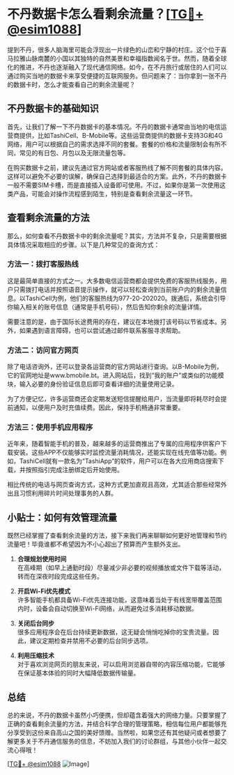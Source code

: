 # 不丹数据卡怎么看剩余流量？[[TG💪+ @esim1088](https://t.me/s/esim1088)]

提到不丹，很多人脑海里可能会浮现出一片绿色的山峦和宁静的村庄。这个位于喜马拉雅山脉南麓的小国以其独特的自然美景和幸福指数闻名于世。然而，随着全球化的推进，不丹也逐渐融入了现代通信网络。如今，在不丹旅行或居住的人们可以通过购买当地的数据卡来享受便捷的互联网服务。但问题来了：当你拿到一张不丹的数据卡时，怎么才能查看自己的剩余流量呢？

## 不丹数据卡的基础知识

首先，让我们了解一下不丹数据卡的基本情况。不丹的数据卡通常由当地的电信运营商提供，比如TashiCell、B-Mobile等。这些运营商提供的数据卡支持3G和4G网络，用户可以根据自己的需求选择不同的套餐。套餐的价格和流量限制会有所不同，常见的有日包、月包以及无限流量包等。

在购买数据卡之前，建议先通过官方网站或者客服热线了解不同套餐的具体内容。这样可以避免不必要的误解，确保自己选择到最适合的方案。此外，不丹的数据卡一般不需要SIM卡槽，而是直接插入设备即可使用。不过，如果你是第一次使用这类产品，可能会对操作流程感到陌生，特别是查看剩余流量这一环节。

## 查看剩余流量的方法

那么，如何查看不丹数据卡中的剩余流量呢？其实，方法并不复杂，只是需要根据具体情况采取相应的步骤。以下是几种常见的查询方式：

### 方法一：拨打客服热线

这是最简单直接的方式之一。大多数电信运营商都会提供免费的客服热线服务，用户只需拨打电话并按照语音提示操作，就可以轻松查询到当前账户内的剩余流量信息。以TashiCell为例，他们的客服热线为977-20-202020。拨通后，系统会引导你输入相关的账号信息（通常是手机号码），然后告知你剩余的流量详情。

需要注意的是，由于国际长途费用的存在，建议在本地拨打该号码以节省成本。另外，如果遇到语言障碍，也可以尝试通过邮件联系客服寻求帮助。

### 方法二：访问官方网页

除了电话咨询外，还可以登录各运营商的官方网站进行查询。以B-Mobile为例，它的官网地址是www.bmobile.bt。进入网站后，找到“我的账户”或类似的功能模块，输入必要的身份验证信息后即可查看详细的流量使用记录。

为了方便记忆，许多运营商还会定期发送短信提醒给用户，当流量即将耗尽时会提前通知，以便用户及时充值续费。因此，保持手机畅通非常重要。

### 方法三：使用手机应用程序

近年来，随着智能手机的普及，越来越多的运营商推出了专属的应用程序供客户下载安装。这些APP不仅能够实时监控流量消耗情况，还能实现在线充值等功能。例如，TashiCell就有一款名为“TashiApp”的软件，用户可以在各大应用商店搜索下载，并按照指引完成注册绑定后开始使用。

相比传统的电话与网页查询方式，这种方式更加直观且高效，尤其适合那些经常外出且习惯利用碎片时间处理事务的人群。

## 小贴士：如何有效管理流量

既然已经掌握了查看剩余流量的方法，接下来我们再来聊聊如何更好地管理和节约流量吧！毕竟谁都不希望因为不小心超出了预算而产生额外支出。

1. **合理规划使用时间**  
   在高峰期（如早上通勤时段）尽量减少非必要的视频播放或文件下载等活动，转而在深夜时段完成这些任务。
   
2. **开启Wi-Fi优先模式**  
   许多智能手机都具备Wi-Fi优先连接功能，这意味着当处于有线宽带覆盖范围内时，设备会自动切换至Wi-Fi网络，从而避免过多消耗移动数据。
   
3. **关闭后台同步**  
   很多应用程序会在后台持续更新数据，这无疑会悄悄吃掉你的宝贵流量。因此，建议定期检查并禁用不必要的后台同步选项。
   
4. **利用压缩技术**  
   对于喜欢浏览网页的朋友来说，可以启用浏览器自带的内容压缩功能，它能够在保证基本体验的同时大幅降低数据传输量。

## 总结

总的来说，不丹的数据卡虽然小巧便携，但却蕴含着强大的网络力量。只要掌握了正确的查看剩余流量的方法，并结合科学合理的管理策略，相信每位用户都能够充分享受到这份来自高山之国的美好馈赠。当然啦，如果您还有其他疑问或者想要了解更多关于不丹通信服务的信息，不妨加入我们的讨论群组，与其他小伙伴一起交流心得哦！

[[TG💪+ @esim1088](https://t.me/s/esim1088) ![Image](https://i.postimg.cc/4NQfJmqS/Snipaste-2025-05-13-00-14-12.png)]